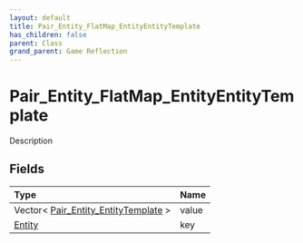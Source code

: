 ```yaml
---
layout: default
title: Pair_Entity_FlatMap_EntityEntityTemplate
has_children: false
parent: Class
grand_parent: Game Reflection
---
```

# Pair_Entity_FlatMap_EntityEntityTemplate
Description 

## Fields
| Type | Name |
|:-------------|:--------------|
| Vector< [Pair_Entity_EntityTemplate](/game-reflection/classes/pair__entity__entity_template.md) > | value |
| [Entity](/game-reflection/classes/entity.md) | key |
